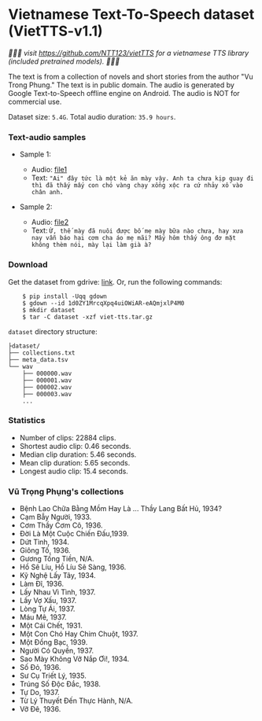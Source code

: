 # Vietnamese Text-To-Speech dataset (VietTTS-v1.1)
*🔔🔔🔔 visit https://github.com/NTT123/vietTTS for a vietnamese TTS library (included pretrained models). 🔔🔔🔔*

The text is from a collection of novels and short stories from the author "Vu Trong Phung." The text is in public domain.
The audio is generated by Google Text-to-Speech offline engine on Android. The audio is NOT for commercial use.

Dataset size: `5.4G`.
Total audio duration: `35.9 hours`.

### Text-audio samples

 - Sample 1: 
     + Audio: [file1](./000000.wav)
     + Text: `"Ai" đây tức là một kẻ ăn mày vậy. Anh ta chưa kịp quay đi thì đã thấy mấy con chó vàng chạy xồng xộc ra cứ nhảy xổ vào chân anh.`

 - Sample 2:
     + Audio: [file2](./022878.wav)
     + Text: `Ừ, thế mày đã nuôi được bố mẹ mày bữa nào chưa, hay xưa nay vẫn báo hại cơm cha áo mẹ mãi? Mấy hôm thấy ông đơ mặt không thèm nói, mày lại làm già à?`


### Download
Get the dataset from gdrive: [link](https://drive.google.com/uc?id=1d0ZY1MrcqXpq4uiOWiAR-eAQmjxlP4M0).
 Or, run the following commands: 

```
    $ pip install -Uqq gdown
    $ gdown --id 1d0ZY1MrcqXpq4uiOWiAR-eAQmjxlP4M0
    $ mkdir dataset
    $ tar -C dataset -xzf viet-tts.tar.gz
```

`dataset` directory structure:

```
├dataset/
├── collections.txt
├── meta_data.tsv
└── wav
    ├── 000000.wav
    ├── 000001.wav
    ├── 000002.wav
    ├── 000003.wav
    ...
```

### Statistics

 - Number of clips: 22884 clips.
 - Shortest audio clip: 0.46 seconds.
 - Median clip duration: 5.46 seconds.
 - Mean clip duration: 5.65 seconds.
 - Longest audio clip: 15.4 seconds.

### Vũ Trọng Phụng's collections

- Bệnh Lao Chữa Bằng Mồm Hay Là ... Thầy Lang Bất Hủ, 1934?
- Cạm Bẫy Người, 1933.
- Cơm Thầy Cơm Cô, 1936.
- Đời Là Một Cuộc Chiến Đấu,1939.
- Dứt Tình, 1934.
- Giông Tố, 1936.
- Gương Tống Tiền, N/A.
- Hồ Sê Líu, Hồ Líu Sê Sàng, 1936.
- Kỹ Nghệ Lấy Tây, 1934.
- Làm Đĩ, 1936.
- Lấy Nhau Vì Tình, 1937.
- Lấy Vợ Xấu, 1937.
- Lòng Tự Ái, 1937.
- Máu Mê, 1937.
- Một Cái Chết, 1931.
- Một Con Chó Hay Chim Chuột, 1937.
- Một Đồng Bạc, 1939.
- Người Có Quyền, 1937.
- Sao Mày Không Vỡ Nắp Ơi!, 1934.
- Số Đỏ, 1936.
- Sư Cụ Triết Lý, 1935.
- Trúng Số Độc Đắc, 1938.
- Tự Do, 1937.
- Từ Lý Thuyết Đến Thực Hành, N/A.
- Vỡ Đê, 1936.
